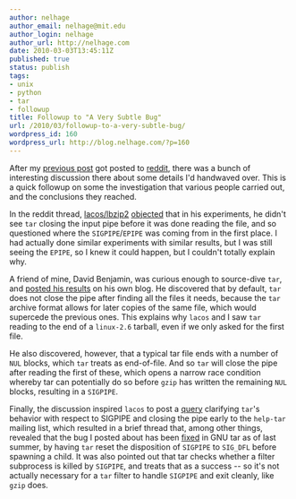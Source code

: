 ```yaml
---
author: nelhage
author_email: nelhage@mit.edu
author_login: nelhage
author_url: http://nelhage.com
date: 2010-03-03T13:45:11Z
published: true
status: publish
tags:
- unix
- python
- tar
- followup
title: Followup to "A Very Subtle Bug"
url: /2010/03/followup-to-a-very-subtle-bug/
wordpress_id: 160
wordpress_url: http://blog.nelhage.com/?p=160
---
```


After my [previous post][0] got posted to [reddit][1], there was a bunch of
interesting discussion there about some details I'd handwaved
over. This is a quick followup on some the investigation that various
people carried out, and the conclusions they reached.

[0]: /2010/02/a-very-subtle-bug

In the reddit thread, [lacos/lbzip2][2] [objected][6] that in his
experiments, he didn't see `tar` closing the input pipe before it was
done reading the file, and so questioned where the `SIGPIPE`/`EPIPE`
was coming from in the first place. I had actually done similar
experiments with similar results, but I was still seeing the `EPIPE`,
so I knew it could happen, but I couldn't totally explain why.

A friend of mine, David Benjamin, was curious enough to source-dive
`tar`, and [posted his results][3] on his own blog. He discovered that
by default, `tar` does not close the pipe after finding all the files
it needs, because the `tar` archive format allows for later copies of
the same file, which would supercede the previous ones. This explains
why `lacos` and I saw `tar` reading to the end of a `linux-2.6`
tarball, even if we only asked for the first file.

He also discovered, however, that a typical tar file ends with a
number of `NUL` blocks, which `tar` treats as end-of-file. And so
`tar` will close the pipe after reading the first of these, which
opens a narrow race condition whereby tar can potentially do so before
`gzip` has written the remaining `NUL` blocks, resulting in a
`SIGPIPE`.

Finally, the discussion inspired `lacos` to post a [query][4] clarifying `tar`'s behavior with respect to SIGPIPE and closing the pipe early to the `help-tar`
mailing list, which resulted in a brief thread that, among other
things, revealed that the bug I posted about has been [fixed][5] in
GNU tar as of last summer, by having `tar` reset the disposition of
`SIGPIPE` to `SIG_DFL` before spawning a child. It was also pointed out that tar checks whether a filter subprocess is killed by `SIGPIPE`, and treats that as a success -- so it's not actually necessary for a `tar` filter to handle `SIGPIPE` and exit cleanly, like `gzip` does.

[1]: http://www.reddit.com/r/programming/comments/b7djd/stuff_like_this_makes_me_hate_python_subtle_bugs/
[2]: http://lacos.hu/
[3]: http://davidben.scripts.mit.edu/blog/2010/02/28/tar-filled-pipes/
[4]: http://lists.gnu.org/archive/html/help-tar/2010-03/msg00000.html
[5]: http://lists.gnu.org/archive/html/bug-tar/2009-06/msg00009.html
[6]: http://www.reddit.com/r/programming/comments/b7djd/stuff_like_this_makes_me_hate_python_subtle_bugs/c0lc0dy
